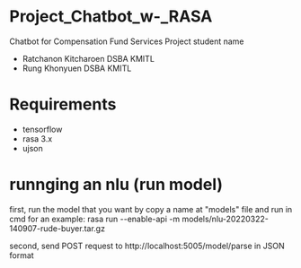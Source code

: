 # Project_Chatbot_w-_RASA
Chatbot for Compensation Fund Services Project
student name
- Ratchanon Kitcharoen DSBA KMITL
- Rung Khonyuen DSBA KMITL 

# Requirements
- tensorflow
- rasa 3.x
- ujson

# runnging an nlu (run model)
  first, run the model that you want by copy a name at "models" file and run in cmd
  for an example: rasa run --enable-api -m models/nlu-20220322-140907-rude-buyer.tar.gz
 
  second, send POST request to http://localhost:5005/model/parse in JSON format
  
